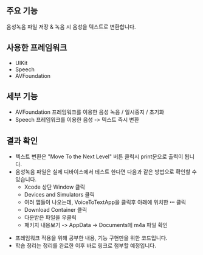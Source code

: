 ## 주요 기능

음성녹음 파일 저장 & 녹음 시 음성을 텍스트로 변환합니다.

## 사용한 프레임워크

- UIKit
- Speech
- AVFoundation

## 세부 기능

- AVFoundation 프레임워크를 이용한 음성 녹음 / 일시중지 / 초기화
- Speech 프레임워크를 이용한 음성 -> 텍스트 즉시 변환

## 결과 확인

- 텍스트 변환은 "Move To the Next Level" 버튼 클릭시 print문으로 출력이 됩니다.
- 음성녹음 파일은 실제 디바이스에서 테스트 한다면 다음과 같은 방법으로 확인할 수 있습니다.
  - Xcode 상단 Window 클릭
  - Devices and Simulators 클릭
  - 여러 앱들이 나오는데, VoiceToTextApp을 클릭후 아래에 위치한 ꞏꞏꞏ 클릭
  - Download Container 클릭
  - 다운받은 파일을 우클릭
  - 패키지 내용보기 -> AppData -> Documents에 m4a 파일 확인

* 프레임워크 적용을 위해 공부한 내용, 기능 구현만을 위한 코드입니다.
* 학습 정리는 정리를 완료한 이후 바로 링크로 첨부할 예정입니다.
